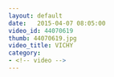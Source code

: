 ```yaml
---
layout: default
date:   2015-04-07 08:05:00
video_id: 44070619
thumb: 44070619.jpg
video_title: VICHY
category:
- <!-- video -->
---
```

